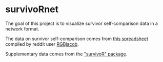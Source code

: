 # survivoRnet

The goal of this project is to visualize survivor self-comparison data in a network format.

The data on survivor self-comparison comes from [this spreadsheet](https://docs.google.com/spreadsheets/d/1jB_mWyvA3oc5sPtNjHBb-MFPiWbcvEp8O47bZikxa_Y/edit#gid=0) compiled by reddit user [RGBjacob](https://www.reddit.com/user/RGBJacob/). 

Supplementary data comes from the ["survivoR" package](https://github.com/doehm/survivoR).